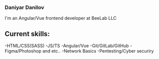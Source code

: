 ### Daniyar Danilov

I'm an Angular/Vue frontend developer at BeeLab LLC

## Current skills:
-HTML/CSS(SASS)
-JS/TS
-Angular/Vue
-Git/GitLab/GitHub
-Figma/Photoshop and etc..
-Network Basics
-Pentesting/Cyber securiry
